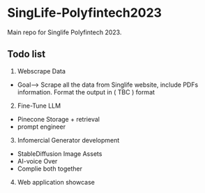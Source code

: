 # SingLife-Polyfintech2023
Main repo for Singlife Polyfintech 2023. 

## Todo list

1. Webscrape Data
  * Goal—> Scrape all the data from Singlife website, include PDFs information. Format the output in ( TBC ) format
2. Fine-Tune LLM
  * Pinecone Storage + retrieval  
  * prompt engineer
3. Infomercial Generator development
  * StableDiffusion Image Assets
  * AI-voice Over
  * Complie both together
4. Web application showcase
